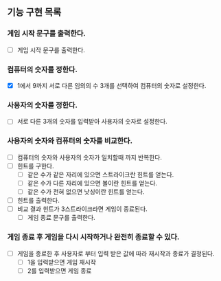 ## 기능 구현 목록

### 게임 시작 문구를 출력한다.

- [ ] 게임 시작 문구를 출력한다.

### 컴퓨터의 숫자를 정한다.

- [x] 1에서 9까지 서로 다른 임의의 수 3개를 선택하여 컴퓨터의 숫자로 설정한다.

### 사용자의 숫자를 정한다.

- [ ] 서로 다른 3개의 숫자를 입력받아 사용자의 숫자로 설정한다.

### 사용자의 숫자와 컴퓨터의 숫자를 비교한다.

- [ ] 컴퓨터의 숫자와 사용자의 숫자가 일치할때 까지 반복한다.
- [ ] 힌트를 구한다.
    - [ ] 같은 수가 같은 자리에 있으면 스트라이크란 힌트를 얻는다.
    - [ ] 같은 수가 다른 자리에 있으면 볼이란 힌트를 얻는다.
    - [ ] 같은 수가 전혀 없으면 낫싱이란 힌트를 얻는다.
- [ ] 힌트를 출력한다.
- [ ] 비교 결과 힌트가 3스트라이크라면 게임이 종료된다.
    - [ ] 게임 종료 문구를 출력한다.

### 게임 종료 후 게임을 다시 시작하거나 완전히 종료할 수 있다.

- [ ] 게임을 종료한 후 사용자로 부터 입력 받은 값에 따라 재시작과 종료가 결정된다.
    - [ ] 1을 입력받으면 게임 재시작
    - [ ] 2를 입력받으면 게임 종료
